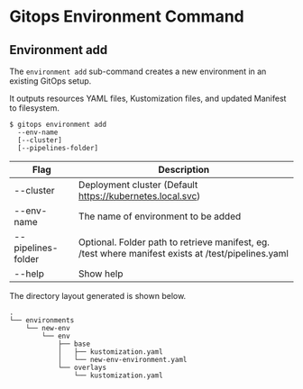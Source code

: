 # Gitops Environment Command

## Environment add

The `environment add` sub-command creates a new environment in an existing GitOps setup.

It outputs resources YAML files, Kustomization files, and updated Manifest to filesystem.

```shell
$ gitops environment add
  --env-name 
  [--cluster]
  [--pipelines-folder]
```

| Flag                    | Description |
| ----------------------- | ----------- |
| --cluster               | Deployment cluster (Default https://kubernetes.local.svc)|
| --env-name              | The name of environment to be added|
| --pipelines-folder      | Optional.  Folder path to retrieve manifest, eg. /test where manifest exists at /test/pipelines.yaml |
| --help                  | Show help|


The directory layout generated is shown below.

```
.
└── environments
    └── new-env
        └── env
            ├── base
            │   ├── kustomization.yaml
            │   └── new-env-environment.yaml
            └── overlays
                └── kustomization.yaml
```

